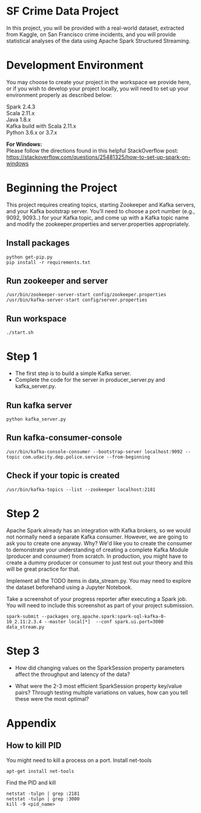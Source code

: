 # SF Crime Data Project   

In this project, you will be provided with a real-world dataset, extracted from Kaggle, on San Francisco crime incidents, and you will provide statistical analyses of the data using Apache Spark Structured Streaming.

# Development Environment
You may choose to create your project in the workspace we provide here, or if you wish to develop your project locally, you will need to set up your environment properly as described below:  

Spark 2.4.3  
Scala 2.11.x  
Java 1.8.x  
Kafka build with Scala 2.11.x  
Python 3.6.x or 3.7.x  

**For Windows:**    
Please follow the directions found in this helpful StackOverflow post: https://stackoverflow.com/questions/25481325/how-to-set-up-spark-on-windows  

# Beginning the Project  
This project requires creating topics, starting Zookeeper and Kafka servers, and your Kafka bootstrap server. You’ll need to choose a port number (e.g., 9092, 9093..) for your Kafka topic, and come up with a Kafka topic name and modify the zookeeper.properties and server.properties appropriately.  

## Install packages

```
python get-pip.py  
pip install -r requirements.txt  
```

## Run zookeeper and server  
```
/usr/bin/zookeeper-server-start config/zookeeper.properties 
/usr/bin/kafka-server-start config/server.properties  
```

## Run workspace  
```
./start.sh  
```

# Step 1

- The first step is to build a simple Kafka server.  
- Complete the code for the server in producer_server.py and kafka_server.py.  


## Run kafka server 
```
python kafka_server.py
```

## Run kafka-consumer-console  
```
/usr/bin/kafka-console-consumer --bootstrap-server localhost:9092 --topic com.udacity.dep.police.service --from-beginning  
```

## Check if your topic is created    
```
/usr/bin/kafka-topics --list --zookeeper localhost:2181  
```
# Step 2  

Apache Spark already has an integration with Kafka brokers, so we would not normally need a separate Kafka consumer. However, we are going to ask you to create one anyway. Why? We'd like you to create the consumer to demonstrate your understanding of creating a complete Kafka Module (producer and consumer) from scratch. In production, you might have to create a dummy producer or consumer to just test out your theory and this will be great practice for that.  
  
Implement all the TODO items in data_stream.py. You may need to explore the dataset beforehand using a Jupyter Notebook.  

Take a screenshot of your progress reporter after executing a Spark job. You will need to include this screenshot as part of your project submission.  

```
spark-submit --packages org.apache.spark:spark-sql-kafka-0-10_2.11:2.3.4 --master local[*]  --conf spark.ui.port=3000 data_stream.py
```
# Step 3

- How did changing values on the SparkSession property parameters affect the throughput and latency of the data?  

- What were the 2-3 most efficient SparkSession property key/value pairs? Through testing multiple variations on values, how can you tell these were the most optimal?  


# Appendix

## How to kill PID  
You might need to kill a process on a port. Install net-tools    

```
apt-get install net-tools  
```

Find the PID and kill  

```
netstat -tulpn | grep :2181  
netstat -tulpn | grep :3000  
kill -9 <pid_name>  
```
